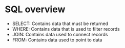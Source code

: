 # SQL overview

- SELECT: Contains data that must be returned
- WHERE: Contains data that is used to filter records
- JOIN: Contains data used to connect records
- FROM: Contains data used to point to data